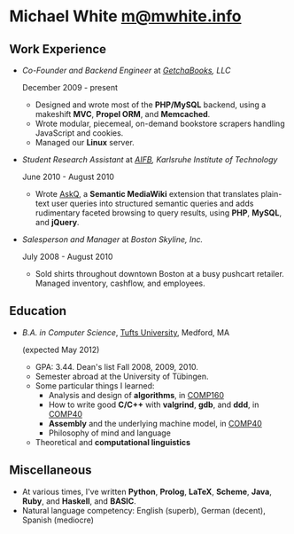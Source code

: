 Michael White <m@mwhite.info>
=============================

Work Experience
---------------

*   *Co-Founder and Backend Engineer* at *[GetchaBooks][], LLC*

    December 2009 - present
    
    -   Designed and wrote most of the **PHP/MySQL** backend, using a makeshift **MVC**, **Propel ORM**,
        and **Memcached**.
    -   Wrote modular, piecemeal, on-demand bookstore scrapers handling JavaScript and cookies.
    -   Managed our **Linux** server.

*   *Student Research Assistant* at *[AIFB][], Karlsruhe Institute of Technology*

    June 2010 - August 2010
    
    -   Wrote [AskQ][], a **Semantic MediaWiki** extension that translates plain-text user queries 
        into structured semantic queries and adds rudimentary faceted browsing to query results,
        using **PHP**, **MySQL**, and **jQuery**.

*   *Salesperson and Manager* at *Boston Skyline, Inc.*

    July 2008 - August 2010
    
    -   Sold shirts throughout downtown Boston at a busy pushcart retailer.  Managed inventory,
        cashflow, and employees.

Education
---------

*   *B.A. in Computer Science*, [Tufts University][], Medford, MA

    (expected May 2012)

    -   GPA: 3.44.  Dean's list Fall 2008, 2009, 2010.
    -   Semester abroad at the University of Tübingen.
    -   Some particular things I learned:
        *   Analysis and design of **algorithms**, in [COMP160][]
        *   How to write good **C/C++** with **valgrind**, **gdb**, and **ddd**, in [COMP40][]
        *   **Assembly** and the underlying machine model, in [COMP40][] 
        *   Philosophy of mind and language
    -   Theoretical and **computational linguistics**

Miscellaneous
-------------

*   At various times, I've written **Python**, **Prolog**, **LaTeX**, **Scheme**,
    **Java**, **Ruby**, and **Haskell**, and **BASIC**.
*   Natural language competency: English (superb), German (decent), Spanish (mediocre)
    
 [Getchabooks]: http://getchabooks.com
 [AIFB]: http://www.aifb.kit.edu
 [AskQ]: http://www.mediawiki.org/wiki/Extension:AskQ
 [Tufts University]: http://www.cs.tufts.edu
 [COMP160]: http://www.cs.tufts.edu/courses/description/fall2009/COMP/160-01
 [COMP40]: http://www.cs.tufts.edu/courses/description/fall2010/COMP/40-01

